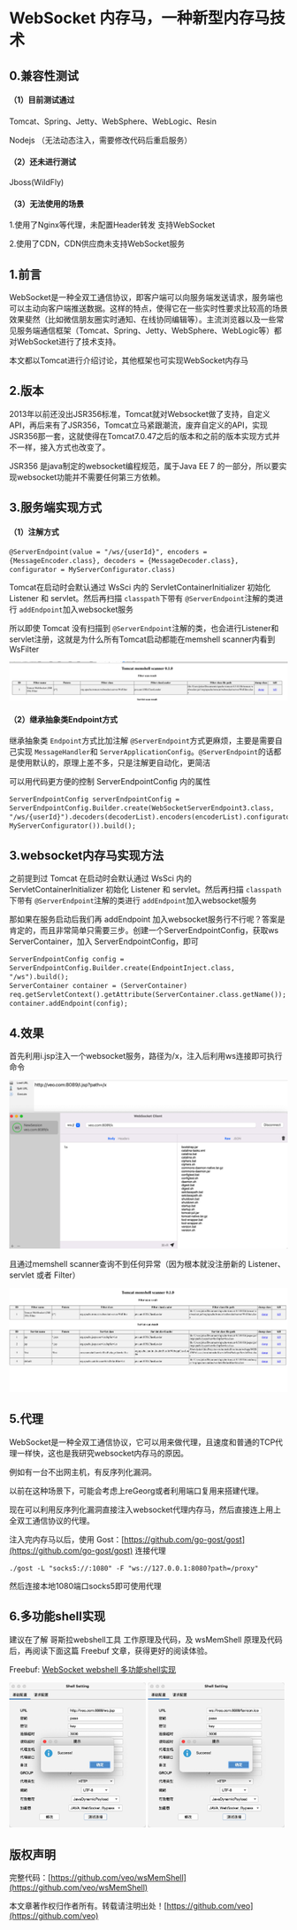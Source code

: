 # **WebSocket 内存马，一种新型内存马技术**

## 0.兼容性测试

#### （1）目前测试通过

Tomcat、Spring、Jetty、WebSphere、WebLogic、Resin

Nodejs （无法动态注入，需要修改代码后重启服务）

#### （2）还未进行测试

Jboss(WildFly)

#### （3）无法使用的场景

1.使用了Nginx等代理，未配置Header转发 支持WebSocket

2.使用了CDN，CDN供应商未支持WebSocket服务

## 1.前言

WebSocket是一种全双工通信协议，即客户端可以向服务端发送请求，服务端也可以主动向客户端推送数据。这样的特点，使得它在一些实时性要求比较高的场景效果斐然（比如微信朋友圈实时通知、在线协同编辑等）。主流浏览器以及一些常见服务端通信框架（Tomcat、Spring、Jetty、WebSphere、WebLogic等）都对WebSocket进行了技术支持。

本文都以Tomcat进行介绍讨论，其他框架也可实现WebSocket内存马

## 2.版本

2013年以前还没出JSR356标准，Tomcat就对Websocket做了支持，自定义API，再后来有了JSR356，Tomcat立马紧跟潮流，废弃自定义的API，实现JSR356那一套，这就使得在Tomcat7.0.47之后的版本和之前的版本实现方式并不一样，接入方式也改变了。

JSR356 是java制定的websocket编程规范，属于Java EE 7 的一部分，所以要实现websocket功能并不需要任何第三方依赖。

## 3.服务端实现方式

#### （1）注解方式

```
@ServerEndpoint(value = "/ws/{userId}", encoders = {MessageEncoder.class}, decoders = {MessageDecoder.class}, configurator = MyServerConfigurator.class)
```

Tomcat在启动时会默认通过 WsSci 内的 ServletContainerInitializer 初始化 Listener 和 servlet。然后再扫描 `classpath`下带有 `@ServerEndpoint`注解的类进行 `addEndpoint`加入websocket服务

所以即使 Tomcat 没有扫描到 `@ServerEndpoint`注解的类，也会进行Listener和 servlet注册，这就是为什么所有Tomcat启动都能在memshell scanner内看到WsFilter

![image-1](image/1.png)

#### （2）继承抽象类Endpoint方式

继承抽象类 `Endpoint`方式比加注解 `@ServerEndpoint`方式更麻烦，主要是需要自己实现 `MessageHandler`和 `ServerApplicationConfig`。`@ServerEndpoint`的话都是使用默认的，原理上差不多，只是注解更自动化，更简洁

可以用代码更方便的控制 ServerEndpointConfig 内的属性

```
ServerEndpointConfig serverEndpointConfig = ServerEndpointConfig.Builder.create(WebSocketServerEndpoint3.class, "/ws/{userId}").decoders(decoderList).encoders(encoderList).configurator(new MyServerConfigurator()).build();
```

## 3.websocket内存马实现方法

之前提到过 Tomcat 在启动时会默认通过 WsSci 内的 ServletContainerInitializer 初始化 Listener 和 servlet。然后再扫描 `classpath`下带有 `@ServerEndpoint`注解的类进行 `addEndpoint`加入websocket服务

那如果在服务启动后我们再 addEndpoint 加入websocket服务行不行呢？答案是肯定的，而且非常简单只需要三步。创建一个ServerEndpointConfig，获取ws ServerContainer，加入 ServerEndpointConfig，即可

```
ServerEndpointConfig config = ServerEndpointConfig.Builder.create(EndpointInject.class, "/ws").build();
ServerContainer container = (ServerContainer) req.getServletContext().getAttribute(ServerContainer.class.getName());
container.addEndpoint(config);
```

## 4.效果

首先利用i.jsp注入一个websocket服务，路径为/x，注入后利用ws连接即可执行命令

![image-2](image/2.png)

且通过memshell scanner查询不到任何异常（因为根本就没注册新的 Listener、servlet 或者 Filter）

![image-3](image/3.png)

## 5.代理

WebSocket是一种全双工通信协议，它可以用来做代理，且速度和普通的TCP代理一样快，这也是我研究websocket内存马的原因。

例如有一台不出网主机，有反序列化漏洞。

以前在这种场景下，可能会考虑上reGeorg或者利用端口复用来搭建代理。

现在可以利用反序列化漏洞直接注入websocket代理内存马，然后直接连上用上全双工通信协议的代理。

注入完内存马以后，使用 Gost：[https://github.com/go-gost/gost](https://github.com/go-gost/gost) 连接代理

```
./gost -L "socks5://:1080" -F "ws://127.0.0.1:8080?path=/proxy"
```

然后连接本地1080端口socks5即可使用代理

## 6.多功能shell实现

建议在了解 哥斯拉webshell工具 工作原理及代码，及 wsMemShell 原理及代码后，再阅读下面这篇 Freebuf 文章，获得更好的阅读体验。

Freebuf: [WebSocket webshell 多功能shell实现](https://www.freebuf.com/articles/web/339702.html)

<img src="image/ws.jpg" alt="ws" width="49%"></a> <img src="image/ws2.jpg" alt="ws" width="49%"></a>

## 版权声明

完整代码：[https://github.com/veo/wsMemShell](https://github.com/veo/wsMemShell)

本文章著作权归作者所有。转载请注明出处！[https://github.com/veo](https://github.com/veo)
